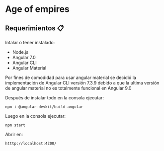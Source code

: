 # Age of empires


## Requerimientos 📋

Intalar o tener instalado:

- Node.js
- Angular 7.0
- Angular CLI 
- Angular Material

Por fines de comodidad para usar angular material se decidió la implementación de Angular CLI versión 7.3.9 debido a que la ultima versión de angular material no es totalmente funcional en Angular 9.0

Después de instalar todo en la consola ejecutar:
```
npm i @angular-devkit/build-angular
```
Luego en la consola ejecutar: 
```
npm start
```
Abrir en:
```
htttp://localhost:4200/
```


